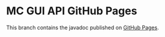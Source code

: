 # MC GUI API GitHub Pages
This branch contains the javadoc published on [GitHub Pages](https://heuerleon.github.io/mcguiapi/).
